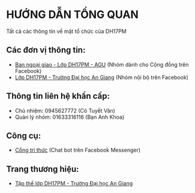 # HƯỚNG DẪN TỔNG QUAN
Tất cả các thông tin về mặt tổ chức của DH17PM

Các đơn vị thông tin:
-----
* [Ban ngoại giao - Lớp DH17PM - AGU](https://www.facebook.com/groups/dh17pm.agu.fa/) (Nhóm dành cho Cộng đồng trên Facebook)
* [Lớp DH17PM - Trường Đại học An Giang](https://www.facebook.com/groups/DH17PM.AGU/) (Nhóm nội bộ trên Facebook)

Thông tin liên hệ khẩn cấp:
-----
* Chủ nhiệm: 0945627772 (Cô Tuyết Vân)
* Quản lý nhóm: 01633316116 (Bạn Anh Khoa)

Công cụ:
-----
* [Cổng tri thức](https://www.messenger.com/t/434504756891831/) (Chat bot trên Facebook Messenger)

Trang thương hiệu:
-----
* [Tập thể lớp DH17PM - Trường Đại học An Giang](https://www.facebook.com/T%E1%BA%ADp-th%E1%BB%83-l%E1%BB%9Bp-DH17PM-Tr%C6%B0%E1%BB%9Dng-%C4%90%E1%BA%A1i-h%E1%BB%8Dc-An-Giang-1125337610892188/)
